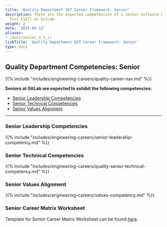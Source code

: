 ```yaml
---
title: 'Quality Department SET Career Framework: Senior'
description: These are the expected competencies of a Senior Software Engineer in
  Test (SET) at GitLab.
weight: 2
date: '2025-06-12'
aliases:
- /docs/senior_2_1_1/
linkTitle: 'Quality Department SET Career Framework: Senior'
type: docs
---
```


## Quality Department Competencies: Senior

{{% include "includes/engineering-careers/quality-career-nav.md" %}}

**Seniors at GitLab are expected to exhibit the following competencies:**

- [Senior Leadership Competencies](#senior-leadership-competencies)
- [Senior Technical Competencies](#senior-technical-competencies)
- [Senior Values Alignment](#senior-values-alignment)

---

### Senior Leadership Competencies

{{% include "includes/engineering-careers/senior-leadership-competency.md" %}}
  
### Senior Technical Competencies

{{% include "includes/engineering-careers/quality-senior-technical-competency.md" %}}

### Senior Values Alignment

{{% include "includes/engineering-careers/values-competency.md" %}}

### Senior Career Matrix Worksheet

Template for Senior Career Matrix Worksheet can be found [here](https://docs.google.com/spreadsheets/d/1fH2avfPtsIt3BApaFNg17BvQZdSxQVjJvQC037QLp00/edit#gid=2070422305).
